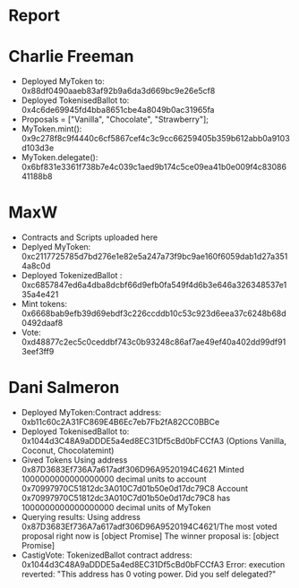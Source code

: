 # Report

# Charlie Freeman

- Deployed MyToken to: 0x88df0490aaeb83af92b9a6da3d669bc9e26e5cf8
- Deployed TokenisedBallot to: 0x4c6de69945fd4bba8651cbe4a8049b0ac31965fa
- Proposals = ["Vanilla", "Chocolate", "Strawberry"];
- MyToken.mint(): 0x9c278f8c9f4440c6cf5867cef4c3c9cc66259405b359b612abb0a9103d103d3e
-  MyToken.delegate(): 0x6bf831e3361f738b7e4c039c1aed9b174c5ce09ea41b0e009f4c8308641188b8

# MaxW

- Contracts and Scripts uploaded here
- Deplyed MyToken: 0xc2117725785d7bd276e1e82e5a247a73f9bc9ae160f6059dab1d27a3514a8c0d
- Deployed TokenizedBallot : 0xc6857847ed6a4dba8dcbf66d9efb0fa549f4d6b3e646a326348537e135a4e421
- Mint tokens: 0x6668bab9efb39d69ebdf3c226ccddb10c53c923d6eea37c6248b68d0492daaf8
- Vote: 0xd48877c2ec5c0ceddbf743c0b93248c86af7ae49ef40a402dd99df913eef3ff9

# Dani Salmeron
- Deployed MyToken:Contract address: 0xb11c60c2A31FC869E4B6Ec7eb7Fb2fA82CC0BBCe
- Deployed TokenisedBallot to:  0x1044d3C48A9aDDDE5a4ed8EC31Df5cBd0bFCCfA3 (Options Vanilla, Coconut, Chocolatemint)
- Gived Tokens Using address 0x87D3683Ef736A7a617adf306D96A9520194C4621 Minted 1000000000000000000 decimal units to account 0x70997970C51812dc3A010C7d01b50e0d17dc79C8
  Account 0x70997970C51812dc3A010C7d01b50e0d17dc79C8 has 1000000000000000000 decimal units of MyToken
- Querying results: Using address 0x87D3683Ef736A7a617adf306D96A9520194C4621/The most voted proposal right now is [object Promise] The winner proposal is: [object Promise]
- CastigVote: TokenizedBallot contract address: 0x1044d3C48A9aDDDE5a4ed8EC31Df5cBd0bFCCfA3 Error: execution reverted: "This address has 0 voting power. Did you self delegated?"
